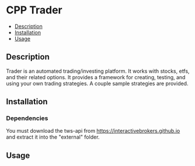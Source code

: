 CPP Trader
============

- [Description](#description)
- [Installation](#installation)
- [Usage](#usage)

## Description

Trader is an automated trading/investing platform.  It works with stocks, etfs, and their related
options.  It provides a framework for creating, testing, and using your own trading strategies.  A
couple sample strategies are provided.


## Installation
### Dependencies

You must download the tws-api from https://interactivebrokers.github.io and extract it into the "external" folder.


## Usage
